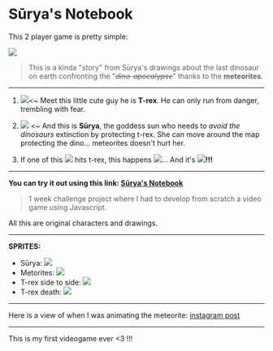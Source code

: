# Sūrya's Notebook

This 2 player game is pretty simple:

![](https://i.imgur.com/vVTsaiW.jpg)


> This is a kinda "story" from Sūrya's drawings about the last dinosaur on earth confronting the "*~~dino-apocalypse~~*" thanks to the **meteorites**.
> 
---
1. ![](https://i.imgur.com/5QqM4Yb.png)<~ Meet this little cute guy he is **T-rex**. He can only run from danger, trembling with fear.

1. ![](https://i.imgur.com/oUIj0vq.png) <~ And this is **Sūrya**, the goddess sun who needs to *avoid the dinosaurs* extinction by protecting t-rex. She can move around the map protecting the dino... meteorites doesn't hurt her.

1. If one of this ![](https://i.imgur.com/0aEGWpd.png) hits t-rex, this happens ![](https://i.imgur.com/vgDq6KO.png)... And it's ![](https://i.imgur.com/LmeM3sU.png)**!!!**

---
**You can try it out using this link: [Sūrya's Notebook](https://deredhuzent.github.io/SuryaNotebook/)**


> 1 week challenge project where I had to develop from scratch a video game using Javascript.
> 

All this are original characters and drawings.

---
**SPRITES:**
* Sūrya:
![](https://i.imgur.com/B0EDtqu.png)
* Metorites:
![](https://i.imgur.com/IvLA7Bz.png)
* T-rex side to side:
![](https://i.imgur.com/cbHq6N1.png)
* T-rex death:
![](https://i.imgur.com/wGOLy4E.png)

---
Here is a view of when I was animating the meteorite: [instagram post](https://www.instagram.com/p/BwGVp94Dvi5/)

---
This is my first videogame ever <3 !!!

